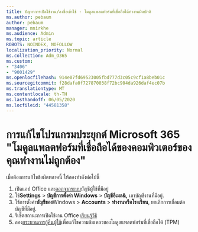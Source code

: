 ```yaml
---
title: ปัญหาการเปิดใช้งาน/ลงชื่อเข้าใช้ - โมดูลแพลตฟอร์มที่เชื่อถือได้ทํางานผิดปกติ
ms.author: pebaum
author: pebaum
manager: mnirkhe
ms.audience: Admin
ms.topic: article
ROBOTS: NOINDEX, NOFOLLOW
localization_priority: Normal
ms.collection: Adm_O365
ms.custom:
- "3406"
- "9001429"
ms.openlocfilehash: 914e07fd69523005fbd777d3c05c9cf1a8beb01c
ms.sourcegitcommit: f28dafa0f727870038f72bc904da926daf4ec07b
ms.translationtype: MT
ms.contentlocale: th-TH
ms.lasthandoff: 06/05/2020
ms.locfileid: "44581358"
---
```

# <a name="fixing-the-microsoft-365-apps-your-computers-trusted-platform-module-is-not-functioning-properly-message"></a>การแก้ไขโปรแกรมประยุกต์ Microsoft 365 "โมดูลแพลตฟอร์มที่เชื่อถือได้ของคอมพิวเตอร์ของคุณทํางานไม่ถูกต้อง"

เมื่อต้องการแก้ไขข้อผิดพลาดนี้ ให้ลองทําดังต่อไปนี้

1. เปิดแอป Office และ[ออกจากระบบ](https://support.office.com/article/5a20dc11-47e9-4b6f-945d-478cb6d92071)บัญชีผู้ใช้ที่มีอยู่   
2. ใช้**Settings**  >  **บัญชีการตั้งค่า Windows**  >  **บัญชีอีเมล&,** เอาบัญชีงานที่มีอยู่. 
3. ใช้การตั้งค่า**บัญชีของ**Windows  >  **Accounts**  >  **ทํางานหรือโรงเรียน**, ยกเลิกการเชื่อมต่อบัญชีที่มีอยู่. 
4. รีเซ็ตสถานะการเปิดใช้งาน Office [เรียนรู้วิธี](https://docs.microsoft.com/office365/troubleshoot/activation/reset-office-365-proplus-activation-state
)
5. ลอง[กระบวนการกู้คืนผู้ใช้](https://docs.microsoft.com/office365/troubleshoot/administration/connection-issue-when-sign-in-office-2016#symptom-2)เพื่อแก้ไขความล้มเหลวของโมดูลแพลตฟอร์มที่เชื่อถือได้ (TPM)